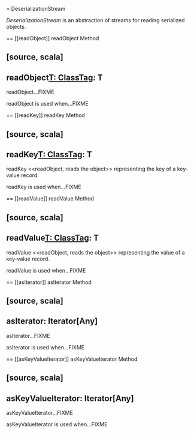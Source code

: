 = DeserializationStream

*DeserializationStream* is an abstraction of streams for reading serialized objects.

== [[readObject]] readObject Method

[source, scala]
----
readObject[T: ClassTag](): T
----

readObject...FIXME

readObject is used when...FIXME

== [[readKey]] readKey Method

[source, scala]
----
readKey[T: ClassTag](): T
----

readKey <<readObject, reads the object>> representing the key of a key-value record.

readKey is used when...FIXME

== [[readValue]] readValue Method

[source, scala]
----
readValue[T: ClassTag](): T
----

readValue <<readObject, reads the object>> representing the value of a key-value record.

readValue is used when...FIXME

== [[asIterator]] asIterator Method

[source, scala]
----
asIterator: Iterator[Any]
----

asIterator...FIXME

asIterator is used when...FIXME

== [[asKeyValueIterator]] asKeyValueIterator Method

[source, scala]
----
asKeyValueIterator: Iterator[Any]
----

asKeyValueIterator...FIXME

asKeyValueIterator is used when...FIXME
